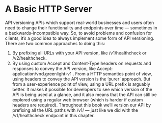 # A Basic HTTP Server


API versioning
APIs which support real-world businesses and users often need to change their functionality
and endpoints over time — sometimes in a backwards-incompatible way. So, to avoid
problems and confusion for clients, it’s a good idea to always implement some form of API
versioning.
There are two common approaches to doing this:
1. By prefixing all URLs with your API version, like /v1/healthcheck or /v2/healthcheck.
2. By using custom Accept and Content-Type headers on requests and responses to
convey the API version, like Accept: application/vnd.greenlight-v1 .
From a HTTP semantics point of view, using headers to convey the API version is the ‘purer’
approach. But from a user-experience point of view, using a URL prefix is arguably better. It
makes it possible for developers to see which version of the API is being used at a glance,
and it also means that the API can still be explored using a regular web browser (which is
harder if custom headers are required).
Throughout this book we’ll version our API by prefixing all the URL paths with /v1/ — just
like we did with the /v1/healthcheck endpoint in this chapter.
